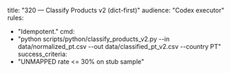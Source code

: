 title: "320 — Classify Products v2 (dict-first)"
audience: "Codex executor"
rules:
  - "Idempotent."
cmd:
  - "python scripts/python/classify_products_v2.py --in data/normalized_pt.csv --out data/classified_pt_v2.csv --country PT"
success_criteria:
  - "UNMAPPED rate <= 30% on stub sample"
